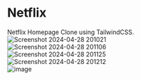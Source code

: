 # Netflix
Netflix Homepage Clone using TailwindCSS.<br/>
![Screenshot 2024-04-28 201021](https://github.com/moheebk123/Netflix/assets/113541342/2f7cf2a9-c5e4-467e-baaf-375b1cf583de)<br/>
![Screenshot 2024-04-28 201106](https://github.com/moheebk123/Netflix/assets/113541342/81061a9a-8275-4e4b-9485-1ef60b3b96b5)<br/>
![Screenshot 2024-04-28 201125](https://github.com/moheebk123/Netflix/assets/113541342/a0cf3a99-ce2e-4478-9975-b3fae2a5fe69)<br/>
![Screenshot 2024-04-28 201212](https://github.com/moheebk123/Netflix/assets/113541342/b101cf50-c431-4e27-8165-07352ef6156f)<br/>
![image](https://github.com/moheebk123/Netflix/assets/113541342/326b76e8-0e03-4bf4-b675-1f22fba07192)<br/>
